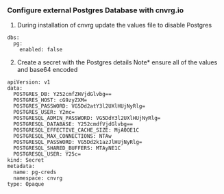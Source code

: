### Configure external Postgres Database with cnvrg.io
1. During installation of cnvrg update the values file to disable Postgres
```
dbs:
  pg:
    enabled: false
```
2. Create a secret with the Postgres details
Note* ensure all of the values and base64 encoded
```
apiVersion: v1
data:
  POSTGRES_DB: Y252cmfZHVjdGlvbg==
  POSTGRES_HOST: cG9zyZXM=
  POSTGRES_PASSWORD: VG5Dd2atY3l2UXlHUjNyRlg=
  POSTGRES_USER: Y2mc=
  POSTGRESQL_ADMIN_PASSWORD: VG5DdY3l2UXlHUjNyRlg=
  POSTGRESQL_DATABASE: Y252cmdfVjdGlvbg==
  POSTGRESQL_EFFECTIVE_CACHE_SIZE: MjA0OE1C
  POSTGRESQL_MAX_CONNECTIONS: NTAw
  POSTGRESQL_PASSWORD: VG5Dd2k1azJlHUjNyRlg=
  POSTGRESQL_SHARED_BUFFERS: MTAyNE1C
  POSTGRESQL_USER: Y25c=
kind: Secret
metadata:
  name: pg-creds
  namespace: cnvrg
type: Opaque
```
